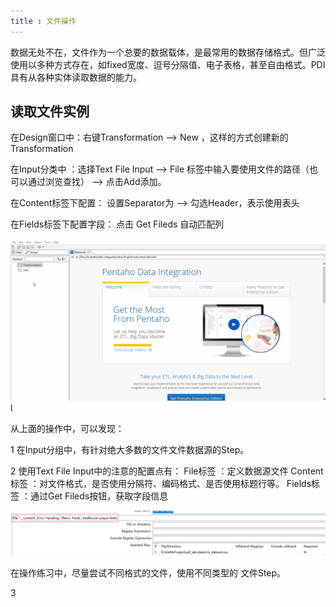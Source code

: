 ```yaml
---
title : 文件操作
---
```


数据无处不在，文件作为一个总要的数据载体，是最常用的数据存储格式。但广泛使用以多种方式存在，如fixed宽度、逗号分隔值、电子表格，甚至自由格式。PDI具有从各种实体读取数据的能力。

## 读取文件实例

在Design窗口中：右键Transformation --> New ，这样的方式创建新的Transformation

在Input分类中 ：选择Text File Input --> File 标签中输入要使用文件的路径（也可以通过浏览查找） -->  点击Add添加。
            
在Content标签下配置： 设置Separator为 --> 勾选Header，表示使用表头

在Fields标签下配置字段： 点击 Get Fileds 自动匹配列

![](res/3-file-data.gif)l


从上面的操作中，可以发现：

1 在Input分组中，有针对绝大多数的文件文件数据源的Step。

2 使用Text File Input中的注意的配置点有：
    File标签    ：定义数据源文件
    Content标签 ：对文件格式，是否使用分隔符、编码格式、是否使用标题行等。
    Fields标签  ：通过Get Fileds按钮，获取字段信息

![Text File Input](res/3-inputfile-config.png)

在操作练习中，尽量尝试不同格式的文件，使用不同类型的 文件Step。

3 

